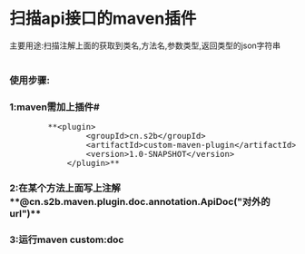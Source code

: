 # 扫描api接口的maven插件
主要用途:扫描注解上面的获取到类名,方法名,参数类型,返回类型的json字符串
#
### 使用步骤:
### 1:maven需加上插件#
<pre>
        **&lt;plugin&gt;
                &lt;groupId&gt;cn.s2b&lt;/groupId&gt;
                &lt;artifactId&gt;custom-maven-plugin&lt;/artifactId&gt;
                &lt;version&gt;1.0-SNAPSHOT&lt;/version&gt;
            &lt;/plugin&gt;**
</pre>
### 2:在某个方法上面写上注解**@cn.s2b.maven.plugin.doc.annotation.ApiDoc("对外的url")**
### 3:运行**maven custom:doc**